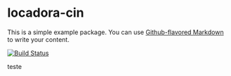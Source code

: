 # locadora-cin

This is a simple example package. You can use
[Github-flavored Markdown](https://guides.github.com/features/mastering-markdown/)
to write your content.

[![Build Status](https://travis-ci.com/rennanflima/locadora-cin.svg?branch=branch-rennan)](https://travis-ci.com/rennanflima/locadora-cin)

teste
